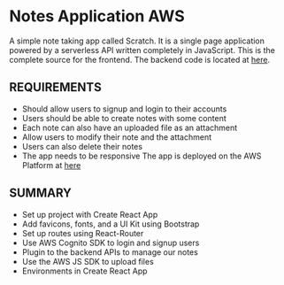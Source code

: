 # Notes Application AWS
A simple note taking app called Scratch. It is a single page application powered by a serverless API written completely in JavaScript. This is the complete source for the frontend. The backend code is located at [here](https://github.com/mcast045/serverless-stack-api).
## REQUIREMENTS
* Should allow users to signup and login to their accounts
* Users should be able to create notes with some content
* Each note can also have an uploaded file as an attachment
* Allow users to modify their note and the attachment
* Users can also delete their notes
* The app needs to be responsive
The app is deployed on the AWS Platform at [here](http://d3qnndceml20si.cloudfront.net/)
## SUMMARY
* Set up project with Create React App
* Add favicons, fonts, and a UI Kit using Bootstrap
* Set up routes using React-Router
* Use AWS Cognito SDK to login and signup users
* Plugin to the backend APIs to manage our notes
* Use the AWS JS SDK to upload files
* Environments in Create React App
